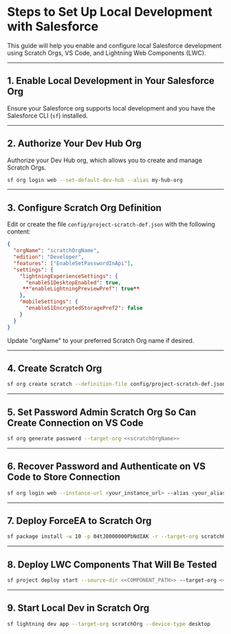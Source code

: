 # Steps to Set Up Local Development with Salesforce

This guide will help you enable and configure local Salesforce development using Scratch Orgs, VS Code, and Lightning Web Components (LWC).

---

## 1. Enable Local Development in Your Salesforce Org

Ensure your Salesforce org supports local development and you have the Salesforce CLI (`sf`) installed.

---

## 2. Authorize Your Dev Hub Org

Authorize your Dev Hub org, which allows you to create and manage Scratch Orgs.

```bash
sf org login web --set-default-dev-hub --alias my-hub-org
```

---

## 3. Configure Scratch Org Definition

Edit or create the file `config/project-scratch-def.json` with the following content:

```json
{
  "orgName": "scratchOrgName",
  "edition": "Developer",
  "features": ["EnableSetPasswordInApi"],
  "settings": {
    "lightningExperienceSettings": {
      "enableS1DesktopEnabled": true,
     **"enableLightningPreviewPref": true**
    },
    "mobileSettings": {
      "enableS1EncryptedStoragePref2": false
    }
  }
}
```

Update "orgName" to your preferred Scratch Org name if desired.

---

## 4. Create Scratch Org

```bash
sf org create scratch --definition-file config/project-scratch-def.json --alias scratchOrg --target-dev-hub trailheadOrg
```

---

## 5. Set Password Admin Scratch Org So Can Create Connection on VS Code

```bash
sf org generate password --target-org <<scratchOrgName>>
```

---

## 6. Recover Password and Authenticate on VS Code to Store Connection

```bash
sf org login web --instance-url <your_instance_url> --alias <your_alias> --set-default
```

---

## 7. Deploy ForceEA to Scratch Org

```bash
sf package install -w 10 -p 04tJ8000000PbNdIAK -r --target-org scratchOrg
```

---

## 8. Deploy LWC Components That Will Be Tested

```bash
sf project deploy start --source-dir <<COMPONENT_PATH>> --target-org <<scratchOrgName>>
```

---

## 9. Start Local Dev in Scratch Org

```bash
sf lightning dev app --target-org scratchOrg --device-type desktop
```
